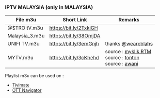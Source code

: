 ### IPTV MALAYSIA (only in MALAYSIA)
File m3u | Short Link | Remarks
------------ | ------------- | -------------
@$TRO tV.m3u | https://bit.ly/2TxkiGH
Malaysia_3.m3u | https://bit.ly/38OmjDA
UNIFI TV.m3u | https://bit.ly/3emGnjh | thanks [@weareblahs](https://github.com/weareblahs/unifi-tv)
MYTV.m3u | https://bit.ly/3cKhehd | source : [myklik RTM](https://myklik.rtm.gov.my/) </br> source : [tonton](https://www.tonton.com.my/)</br> source : [awani](https://www.astroawani.com/video-terkini)

Playlist m3u can be used on :
* [Tivimate](https://play.google.com/store/apps/details?id=ar.tvplayer.tv)
* [OTT Navigator](https://ott-nav.com/)
